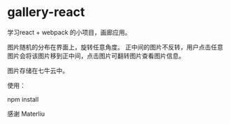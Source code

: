 # gallery-react
学习react + webpack 的小项目，画廊应用。

图片随机的分布在界面上，旋转任意角度。
正中间的图片不反转，用户点击任意图片会将该图片移到正中间，点击图片可翻转图片查看图片信息。

图片存储在七牛云中。

使用：

npm install

感谢 Materliu
